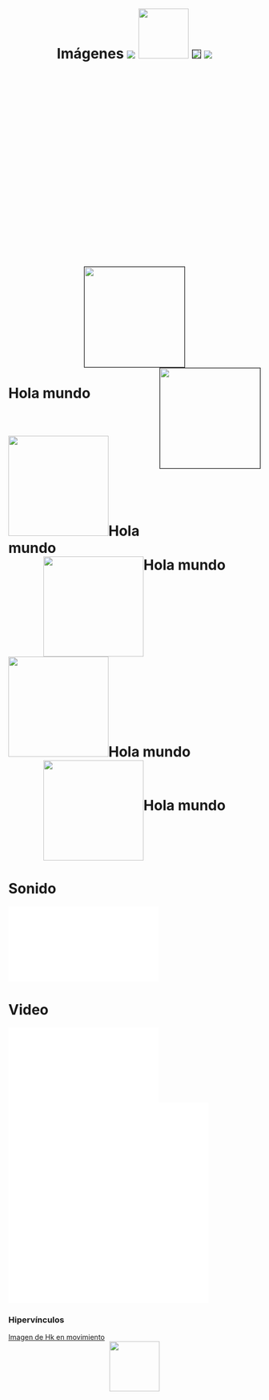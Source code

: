<html>
<head>
</head>
<body background="claro13.jpg">
<h1><center>Imágenes</h1</center>
<img src="HK_CA.jpg">
<img src="HK_CA.jpg"width=100heigh=200>
<img src="HK_CA.jpg"border=1>
<img src="dia.png"><br><br><br><br><br><br><br><br><br><br><br><br><br>
<img src="dia.png"width=200 heigh=200 border=1></center>
<img src="dia.png"width=200 heigh=200 border=1 align="right"><br>
Hola mundo<br><br><br>
<img src="HK_CA.jpg"width=200heigh=200>Hola mundo 
<center><img src="HK_CA.jpg"width=200heigh=200 align="top">Hola mundo</center>
<img src="HK_CA.jpg"width=200heigh=200 align="bottom">Hola mundo
<center><img src="HK_CA.jpg"width=200heigh=200 align="middle">Hola mundo</center>


<h1>Sonido</h1>
<embed src="America.mp3"hibben="true">


<h1>Video</h1>
<embed src="Backyardigans.mp4">
<embed src="Backyardigans.mp4"width=400 height=400>

<h3>Hipervínculos</h3>
<a href="Backyardigans.mp4"<Vídeo de los backyardigans</a>
<a href="Hk.gif">Imagen de Hk en movimiento</a>


<center><a href="https://pastayqueso.github.io/upag/"><img src="menu.png" width=100 heigth=100></center></a>


</body>
</html>
